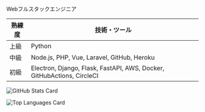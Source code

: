 Webフルスタックエンジニア

| 熟練度 | 技術・ツール|
| --- | --- |
| 上級 | Python |
| 中級 | Node.js, PHP, Vue, Laravel, GitHub, Heroku |
| 初級 | Electron, Django, Flask, FastAPI, AWS, Docker, GitHubActions, CircleCI |

![GitHub Stats Card](https://github-readme-stats.vercel.app/api?username=1ntegrale9&count_private=true&show_icons=true&theme=merko)

![Top Languages Card](https://github-readme-stats.vercel.app/api/top-langs/?username=1ntegrale9&layout=compact&theme=merko)
